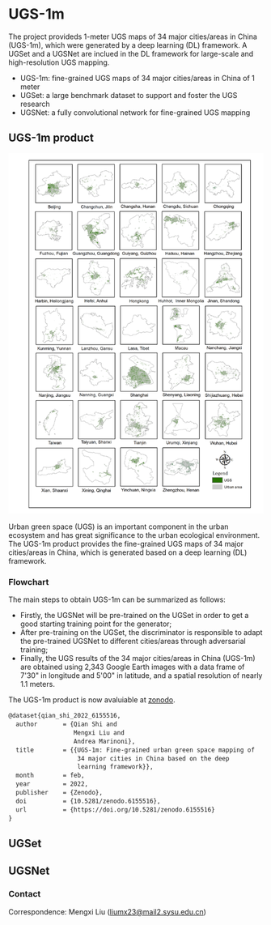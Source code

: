 # UGS-1m
The project provideds 1-meter UGS maps of 34 major cities/areas in China (UGS-1m), which were generated by a deep learning (DL) framework. A UGSet and a UGSNet are inclued in the DL framework for large-scale and high-resolution UGS mapping.

 - UGS-1m: fine-grained UGS maps of 34 major cities/areas in China of 1 meter
 - UGSet: a large benchmark dataset to support and foster the UGS research
 - UGSNet: a fully convolutional network for fine-grained UGS mapping

## UGS-1m product 

![UGS-1m](imgs/UGS-1m.png)

Urban green space (UGS) is an important component in the urban ecosystem and has great significance to the urban ecological environment. The UGS-1m product provides the fine-grained UGS maps of 34 major cities/areas in China, which is generated based on a deep learning (DL) framework.

### Flowchart 
The main steps to obtain UGS-1m can be summarized as follows: 
- Firstly, the UGSNet will be pre-trained on the UGSet in order to get a good starting training point for the generator; 
- After pre-training on the UGSet, the discriminator is responsible to adapt the pre-trained UGSNet to different cities/areas through adversarial training;
- Finally, the UGS results of the 34 major cities/areas in China (UGS-1m) are obtained using 2,343 Google Earth images with a data frame of 7'30" in longitude and 5'00" in latitude, and a spatial resolution of nearly 1.1 meters. 


The UGS-1m product is now avaluiable at [zonodo](https://doi.org/10.5281/zenodo.6155516).

```markdown
@dataset{qian_shi_2022_6155516,
  author       = {Qian Shi and
                  Mengxi Liu and
                  Andrea Marinoni},
  title        = {{UGS-1m: Fine-grained urban green space mapping of 
                   34 major cities in China based on the deep
                   learning framework}},
  month        = feb,
  year         = 2022,
  publisher    = {Zenodo},
  doi          = {10.5281/zenodo.6155516},
  url          = {https://doi.org/10.5281/zenodo.6155516}
}
```

## UGSet 



## UGSNet




### Contact
Correspondence: Mengxi Liu (liumx23@mail2.sysu.edu.cn)
